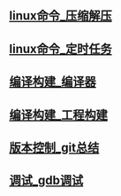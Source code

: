 ## [linux命令_压缩解压](/Linux命令/压缩解压.md)
## [linux命令_定时任务](/Linux命令/定时任务.md)
## [编译构建_编译器](/编译构建/编译器.md)
## [编译构建_工程构建](/编译构建/工程构建.md)
## [版本控制_git总结](/版本控制/git总结.md)
## [调试_gdb调试](/调试/gdb调试.md)

